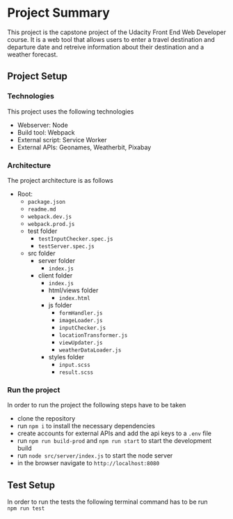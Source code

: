 # Project Summary

This project is the capstone project of the Udacity Front End Web Developer course. It is a web tool that allows users to enter a travel destination and departure date and retreive information about their destination and a weather forecast.

## Project Setup

### Technologies

This project uses the following technologies

- Webserver: Node
- Build tool: Webpack
- External script: Service Worker
- External APIs: Geonames, Weatherbit, Pixabay

### Architecture

The project architecture is as follows

- Root:
  - `package.json`
  - `readme.md`
  - `webpack.dev.js`
  - `webpack.prod.js`
  - test folder
    - `testInputChecker.spec.js`
    - `testServer.spec.js`
  - src folder
    - server folder
      - `index.js`
    - client folder
      - `index.js`
      - html/views folder
        - `index.html`
      - js folder
        - `formHandler.js`
        - `imageLoader.js`
        - `inputChecker.js`
        - `locationTransformer.js`
        - `viewUpdater.js`
        - `weatherDataLoader.js`
      - styles folder
        - `input.scss`
        - `result.scss`

### Run the project

In order to run the project the following steps have to be taken

- clone the repository
- run `npm i` to install the necessary dependencies
- create accounts for external APIs and add the api keys to a `.env` file
- run `npm run build-prod` and `npm run start` to start the development build
- run `node src/server/index.js` to start the node server
- in the browser navigate to `http://localhost:8080`

## Test Setup

In order to run the tests the following terminal command has to be run\
`npm run test`
